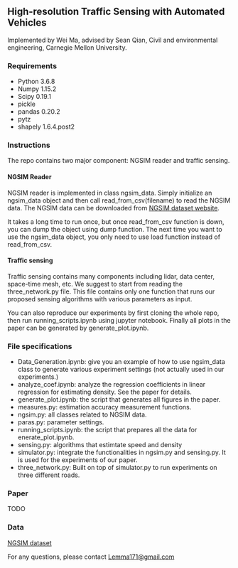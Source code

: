 ## High-resolution Traffic Sensing with Automated Vehicles


Implemented by Wei Ma, advised by Sean Qian, Civil and environmental engineering, Carnegie Mellon University. 


### Requirements

- Python 3.6.8
- Numpy 1.15.2
- Scipy 0.19.1
- pickle
- pandas 0.20.2
- pytz
- shapely 1.6.4.post2

### Instructions

The repo contains two major component: NGSIM reader and traffic sensing.

#### NGSIM Reader
NGSIM reader is implemented in class ngsim_data. Simply initialize an ngsim_data object and then call read_from_csv(filename) to read the NGSIM data. The NGSIM data can be downloaded from [NGSIM dataset website](https://ops.fhwa.dot.gov/trafficanalysistools/ngsim.htm "NGSIM").  

It takes a long time to run once, but once read_from_csv function is down, you can dump the object using dump function. The next time you want to use the ngsim_data object, you only need to use load function instead of read_from_csv.


#### Traffic sensing

Traffic sensing contains many components including lidar, data center, space-time mesh, etc. We suggest to start from reading the three_network.py file. This file contains only one function that runs our proposed sensing algorithms with various parameters as input.

You can also reproduce our experiments by first cloning the whole repo, then run running_scripts.ipynb using jupyter notebook. Finally all plots in the paper can be generated by generate_plot.ipynb.


### File specifications

- Data_Generation.ipynb: give you an example of how to use ngsim_data class to generate various experiment settings (not actually used in our experiments.)
- analyze_coef.ipynb: analyze the regression coefficients in linear regression for estimating density. See the paper for details.
- generate_plot.ipynb: the script that generates all figures in the paper.
- measures.py: estimation accuracy measurement functions.
- ngsim.py: all classes related to NGSIM data.
- paras.py: parameter settings.
- running_scripts.ipynb: the script that prepares all the data for enerate_plot.ipynb.
- sensing.py: algorithms that estimtate speed and density
- simulator.py: integrate the functionalities in ngsim.py and sensing.py. It is used for the experiments of our paper.
- three_network.py: Built on top of simulator.py to run experiments on three different roads.


### Paper
TODO

### Data

[NGSIM dataset](https://ops.fhwa.dot.gov/trafficanalysistools/ngsim.htm "NGSIM")



For any questions, please contact Lemma171@gmail.com